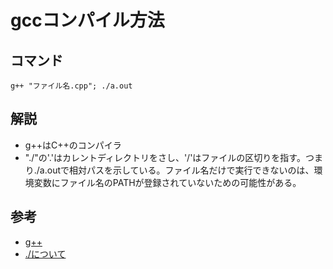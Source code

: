 # gccコンパイル方法
## コマンド
```
g++ "ファイル名.cpp"; ./a.out
```
## 解説
- g++はC++のコンパイラ
- "./"の'.'はカレントディレクトリをさし、'/'はファイルの区切りを指す。つまり./a.outで相対パスを示している。ファイル名だけで実行できないのは、環境変数にファイル名のPATHが登録されていないための可能性がある。

## 参考
- [g++](https://kaworu.jpn.org/cpp/g%2B%2B#.E6.A6.82.E8.A6.81)
- [./について](https://www.theserverside.com/blog/Coffee-Talk-Java-News-Stories-and-Opinions/Why-must-you-use-to-run-your-Ubuntu-scripts-The-meaning-of-Linuxs-dot-slash-explained)
